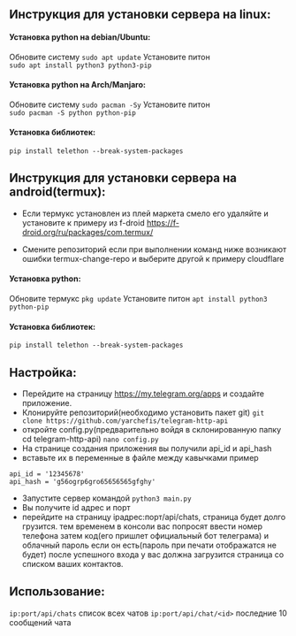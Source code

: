 ## Инструкция для установки сервера на linux:    

#### Установка python на debian/Ubuntu:    
Обновите систему ```sudo apt update```
Установите питон    
```sudo apt install python3 python3-pip```

#### Установка python на Arch/Manjaro:    
Обновите систему ```sudo pacman -Sy```
Установите питон    
```sudo pacman -S python python-pip```
    
#### Установка библиотек:    
```pip install telethon --break-system-packages```
    
## Инструкция для установки сервера на android(termux):

- Если термукс установлен из плей маркета смело его удаляйте и установите к примеру из f-droid https://f-droid.org/ru/packages/com.termux/

- Смените репозиторий если при выполнении команд ниже возникают ошибки
termux-change-repo
и выберите другой к примеру cloudflare

#### Установка python:
Обновите термукс ```pkg update```
Установите питон ```apt install python3 python-pip```

#### Установка библиотек:
```pip install telethon --break-system-packages```


  
## Настройка:    
- Перейдите на страницу https://my.telegram.org/apps и создайте приложение.    
- Клонируйте репозиторий(необходимо установить пакет git)
```git clone https://github.com/yarchefis/telegram-http-api```   
- откройте config.py(предварительно войдя в cклонированную папку cd telegram-http-api)
```nano config.py```    
- На странице создания приложения вы получили api_id и api_hash   
- вставьте их в переменные в файле между кавычками
пример    
```
api_id = '12345678'
api_hash = 'g56ogrp6gro65656565gfghy'
```
- Запустите сервер командой ```python3 main.py```
- Вы получите id адрес и порт
- перейдите на страницу ipадрес:порт/api/chats, страница будет долго грузится.
тем временем в консоли вас попросят ввести номер телефона затем код(его пришлет официальный бот телеграма) и облачный пароль если он есть(пароль при печати отображатся не будет)
после успешного входа у вас должна загрузится страница со списком ваших контактов.


## Использование:
```ip:port/api/chats``` список всех чатов
```ip:port/api/chat/<id>``` последние 10 сообщений чата